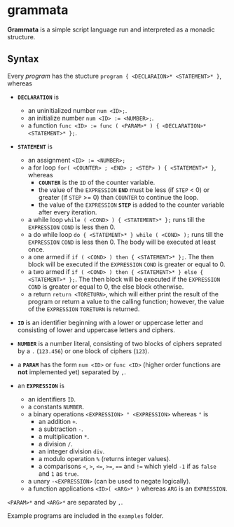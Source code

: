 grammata
========

**Grammata** is a simple script language run and interpreted as a monadic structure.

Syntax
------

Every *program* has the stucture `program { <DECLARAION>* <STATEMENT>* }`,
whereas 
* **`DECLARATION`** is 
  * an uninitialized number `num <ID>;`.
  * an initialize number `num <ID> := <NUMBER>;`.
  * a function `func <ID> := func ( <PARAM>* ) { <DECLARATION>* <STATEMENT>* };`.

* **`STATEMENT`** is
  * an assignment `<ID> := <NUMBER>;`
  * a for loop `for( <COUNTER> ; <END> ; <STEP> ) { <STATEMENT>* }`, whereas
    * **`COUNTER`** is the `ID` of the counter variable.
    * the value of the `EXPRESSION` **`END`** must be less (if `STEP` < 0) or greater (if `STEP` >= 0) than `COUNTER` to continue the loop.
    * the value of the `EXPRESSION` **`STEP`** is added to the counter variable after every iteration.
  * a while loop `while ( <COND> ) { <STATEMENT>* };` runs till the `EXPRESSION` `COND` is less then 0.
  * a do while loop `do { <STATEMENT>* } while ( <COND> );` runs till the `EXPRESSION` `COND` is less then 0. The body will be executed at least once.
  * a one armed if `if ( <COND> ) then { <STATEMENT>* };`. The then block will be executed if the `EXPRESSION` `COND` is greater or equal to 0.
  * a two armed if `if ( <COND> ) then { <STATEMENT>* } else { <STATEMENT>* };`. The then block will be executed if the `EXPRESSION` `COND` is greater or equal to 0, the else block otherwise.
  * a return `return <TORETURN>`, which will either print the result of the program or return a value to the calling function; however, the value of the `EXPRESSION` `TORETURN` is returned.
* **`ID`** is an identifier beginning with a lower or uppercase letter and consisting of lower and uppercase letters and ciphers.
* **`NUMBER`** is a number literal, consisting of two blocks of ciphers seprated by a `.` (`123.456`) or one block of ciphers (`123`).
* a **`PARAM`** has the form `num <ID>` or `func <ID>` (higher order functions are **not** implemented yet) separated by `,`.
* an **`EXPRESSION`** is 
  * an identifiers `ID`.
  * a constants `NUMBER`.
  * a binary operations `<EXPRESSION> ° <EXPRESSION>` whereas `°` is 
    * an addition `+`.
    * a subtraction `-`.
    * a multiplication `*`.
    * a division `/`.
    * an integer division `div`.
    * a modulo operation `%` (returns integer values).
    * a comparisons `<`, `>`, `<=`, `>=`, `==` and `!=` which yield `-1` if as `false` and `1` as `true`.
  * a unary `-<EXPRESSION>` (can be used to negate logically).
  * a function applications `<ID>( <ARG>* )` whereas `ARG` is an `EXPRESSION`.

`<PARAM>*` and `<ARG>*` are separated by `,`.

Example programs are included in the `examples` folder.
